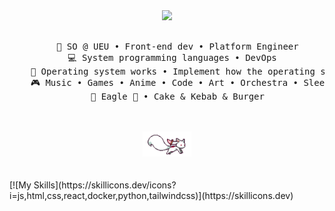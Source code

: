 <div align="center">
<img src="https://readme-typing-svg.demolab.com?font=Inconsolata&weight=500&size=50&duration=4000&pause=300&color=6aa84f&center=true&vCenter=true&multiline=true&repeat=false&random=false&width=1300&height=140&lines=Hello+hello;I'm+AltQwerty%2C+a+tech+and+business+student+%E2%9C%A9" width="70%" />
<br><br>
<pre>
    💼 SO @ UEU • Front-end dev • Platform Engineer
    💻 System programming languages • DevOps  
    📖 Operating system works • Implement how the operating system works
    🎮 Music • Games • Anime • Code • Art • Orchestra • Sleeping
    🐾 Eagle 🦅 • Cake & Kebab & Burger
</pre>
<br><br>
<img src="./Assets//kyubey.gif" height="40" />
<br><br><br>
</div>
[![My Skills](https://skillicons.dev/icons?i=js,html,css,react,docker,python,tailwindcss)](https://skillicons.dev)
